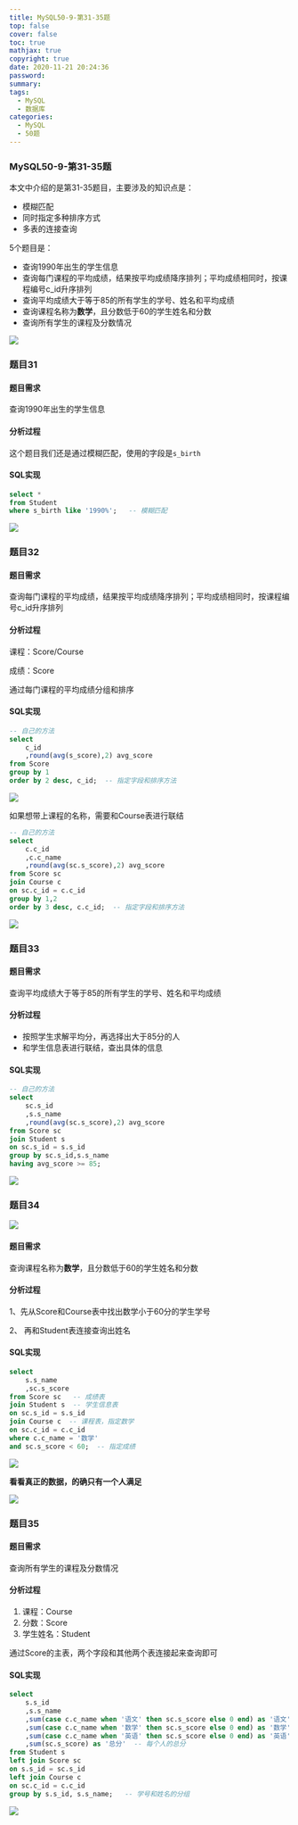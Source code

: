 ```yaml
---
title: MySQL50-9-第31-35题
top: false
cover: false
toc: true
mathjax: true
copyright: true
date: 2020-11-21 20:24:36
password:
summary:
tags:
  - MySQL
  - 数据库
categories:
  - MySQL
  - 50题
---
```


### MySQL50-9-第31-35题

本文中介绍的是第31-35题目，主要涉及的知识点是：

- 模糊匹配
- 同时指定多种排序方式
- 多表的连接查询

5个题目是：

- 查询1990年出生的学生信息
- 查询每门课程的平均成绩，结果按平均成绩降序排列；平均成绩相同时，按课程编号c_id升序排列
- 查询平均成绩大于等于85的所有学生的学号、姓名和平均成绩
- 查询课程名称为**数学**，且分数低于60的学生姓名和分数
- 查询所有学生的课程及分数情况

![](https://tva1.sinaimg.cn/large/0081Kckwgy1gkx2kmpg4yj31y70u0k14.jpg)
<!--MORE-->

### 题目31

#### 题目需求

查询1990年出生的学生信息

#### 分析过程

这个题目我们还是通过模糊匹配，使用的字段是`s_birth`

#### SQL实现

```sql
select *
from Student
where s_birth like '1990%';   -- 模糊匹配
```

![](https://tva1.sinaimg.cn/large/0081Kckwgy1gkx1a6f528j30ok0fowg4.jpg)



### 题目32


#### 题目需求

查询每门课程的平均成绩，结果按平均成绩降序排列；平均成绩相同时，按课程编号c_id升序排列

#### 分析过程

课程：Score/Course

成绩：Score

通过每门课程的平均成绩分组和排序

#### SQL实现

```sql
-- 自己的方法
select
	c_id
	,round(avg(s_score),2) avg_score
from Score
group by 1
order by 2 desc, c_id;  -- 指定字段和排序方法
```

![](https://tva1.sinaimg.cn/large/0081Kckwgy1gkx1hpht1nj30u20gwgn7.jpg)

如果想带上课程的名称，需要和Course表进行联结

```sql
-- 自己的方法
select
	c.c_id
	,c.c_name
	,round(avg(sc.s_score),2) avg_score
from Score sc
join Course c
on sc.c_id = c.c_id
group by 1,2
order by 3 desc, c.c_id;  -- 指定字段和排序方法
```

![](https://tva1.sinaimg.cn/large/0081Kckwgy1gkx1kijkrfj30tm0jmjtj.jpg)



### 题目33

#### 题目需求

查询平均成绩大于等于85的所有学生的学号、姓名和平均成绩

#### 分析过程

- 按照学生求解平均分，再选择出大于85分的人
- 和学生信息表进行联结，查出具体的信息

#### SQL实现

```sql
-- 自己的方法
select
	sc.s_id
	,s.s_name
	,round(avg(sc.s_score),2) avg_score
from Score sc
join Student s
on sc.s_id = s.s_id
group by sc.s_id,s.s_name
having avg_score >= 85;
```

![](https://tva1.sinaimg.cn/large/0081Kckwgy1gkx1qm4198j30q80iy0ul.jpg)

### 题目34

![](https://tva1.sinaimg.cn/large/0081Kckwgy1gkx2kmpg4yj31y70u0k14.jpg)

#### 题目需求

查询课程名称为**数学**，且分数低于60的学生姓名和分数

#### 分析过程

1、先从Score和Course表中找出数学小于60分的学生学号

2、 再和Student表连接查询出姓名

#### SQL实现

```sql
select
	s.s_name
	,sc.s_score
from Score sc   -- 成绩表
join Student s  -- 学生信息表
on sc.s_id = s.s_id
join Course c  -- 课程表，指定数学
on sc.c_id = c.c_id
where c.c_name = '数学'
and sc.s_score < 60;  -- 指定成绩
```

![](https://tva1.sinaimg.cn/large/0081Kckwgy1gkx21y1bzyj30os0jkdhx.jpg)

**看看真正的数据，的确只有一个人满足**

![](https://tva1.sinaimg.cn/large/0081Kckwgy1gkx23reca5j30se0eu0u4.jpg)

### 题目35

#### 题目需求

查询所有学生的课程及分数情况

#### 分析过程

1. 课程：Course
2. 分数：Score
3. 学生姓名：Student

通过Score的主表，两个字段和其他两个表连接起来查询即可

#### SQL实现

```sql
select 
	s.s_id
	,s.s_name
	,sum(case c.c_name when '语文' then sc.s_score else 0 end) as '语文'  -- 语文分数
	,sum(case c.c_name when '数学' then sc.s_score else 0 end) as '数学'
	,sum(case c.c_name when '英语' then sc.s_score else 0 end) as '英语'
	,sum(sc.s_score) as '总分'  -- 每个人的总分
from Student s
left join Score sc
on s.s_id = sc.s_id
left join Course c 
on sc.c_id = c.c_id
group by s.s_id, s.s_name;   -- 学号和姓名的分组

```

![](https://tva1.sinaimg.cn/large/0081Kckwgy1gkx2w15m20j313o0u0aej.jpg)
